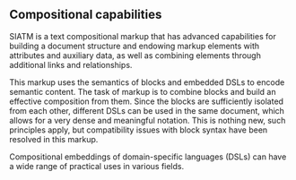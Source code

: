 
## Compositional capabilities

SIATM is a text compositional markup that has advanced capabilities for building a document structure and endowing markup elements with attributes and auxiliary data, as well as combining elements through additional links and relationships.

This markup uses the semantics of blocks and embedded DSLs to encode semantic content. The task of markup is to combine blocks and build an effective composition from them.
Since the blocks are sufficiently isolated from each other, different DSLs can be used in the same document, which allows for a very dense and meaningful notation.
This is nothing new, such principles apply, but compatibility issues with block syntax have been resolved in this markup.

Compositional embeddings of domain-specific languages (DSLs) can have a wide range of practical uses in various fields. 